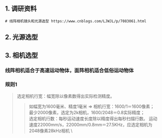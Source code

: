 ## 1. 调研资料

    # 线阵相机镜头和光源选型 https://www.cnblogs.com/LJWJL/p/7083061.html
    
## 2. 光源选型

## 3. 相机选型
### 线阵相机适合于高速运动物体，面阵相机适合低俗运动物体
### 规则1
> 选定相机行宽：幅宽除以像素数得出实际检测精度。
>> 如幅宽为1600毫米、精度1毫米 => 相机行宽：1600/1＝1600像素；最少2000像素，选定为2k相机，1600/2048＝0.8实际精度；\
> 选定相机行数：每秒运动速度长度除以精度得出每秒扫描行数。 
>> 运动速度22000mm/s，22000mm/0.8mm＝27.5KHz，应选定相机为2048像素28kHz相机 \
        
